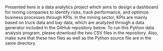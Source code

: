 Presented here is a data analytics project which aims to design a dashboard for mining companies to identify risks, track performance, and optimize business processes through KPIs. In the mining sector, KPIs are mainly based on truck data and bay data, which are analyzed through a data generator included in the GitHub repository below. To run this Python data analysis program, please download the two CSV files in the repository. Also, make sure that these two files as well as the Python source file are in the same directory.
